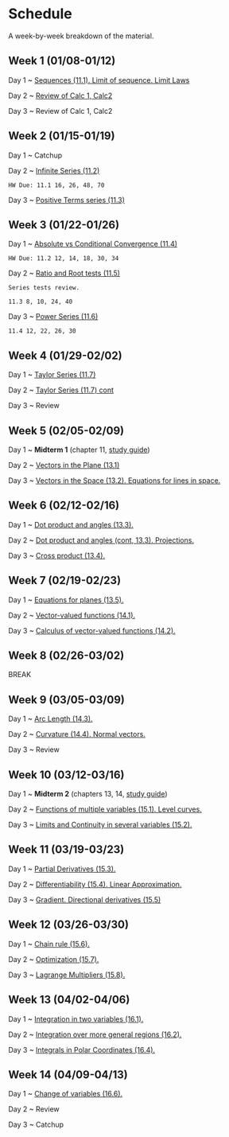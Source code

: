 # Schedule

A week-by-week breakdown of the material.

## Week  1 (01/08-01/12)

Day 1
  ~ [Sequences (11.1). Limit of sequence. Limit Laws](notes/sequences.md)

Day 2
  ~ [Review of Calc 1, Calc2](notes/calc_review.md)

Day 3
  ~ Review of Calc 1, Calc2

## Week  2 (01/15-01/19)

Day 1
  ~ Catchup

Day 2
  ~ [Infinite Series (11.2)](notes/series_intro.md)

    HW Due: 11.1 16, 26, 48, 70

Day 3
  ~ [Positive Terms series (11.3)](notes/series_positive.md)


## Week  3 (01/22-01/26)

Day 1
  ~ [Absolute vs Conditional Convergence (11.4)](notes/series_conditional.md)

    HW Due: 11.2 12, 14, 18, 30, 34

Day 2
  ~ [Ratio and Root tests (11.5)](notes/series_root.md)

    Series tests review.

    11.3 8, 10, 24, 40

Day 3
  ~ [Power Series (11.6)](notes/series_power.md)

    11.4 12, 22, 26, 30

## Week  4 (01/29-02/02)

Day 1
  ~ [Taylor Series (11.7)](notes/series_taylor.md)

Day 2
  ~ [Taylor Series (11.7) cont](notes/series_taylor.md)

Day 3
  ~ Review

## Week  5 (02/05-02/09)

Day 1
  ~ **Midterm 1**  (chapter 11, [study guide](notes/midterm1_study_guide.md))

Day 2
  ~ [Vectors in the Plane (13.1)](notes/vectors.md)

Day 3
  ~ [Vectors in the Space (13.2). Equations for lines in space.](notes/vectors_space.md)

## Week  6 (02/12-02/16)

Day 1
  ~ [Dot product and angles (13.3).](notes/dot_product.md)

Day 2
  ~ [Dot product and angles (cont, 13.3). Projections.](notes/dot_product.md)

Day 3
  ~ [Cross product (13.4).](notes/cross_product.md)

## Week  7 (02/19-02/23)

Day 1
  ~ [Equations for planes (13.5).](notes/plane_equations.md)

Day 2
  ~ [Vector-valued functions (14.1).](notes/vector_valued_functions.md)

Day 3
  ~ [Calculus of vector-valued functions (14.2).](notes/vector_valued_calculus.md)

## Week  8 (02/26-03/02)

BREAK

## Week  9 (03/05-03/09)

Day 1
  ~ [Arc Length (14.3).](notes/arc_length_curvature.md)

Day 2
  ~ [Curvature (14.4). Normal vectors.](notes/arc_length_curvature.md)

Day 3
  ~ Review

## Week 10 (03/12-03/16)

Day 1
  ~ **Midterm 2**  (chapters 13, 14, [study guide](notes/midterm2_study_guide.md))

Day 2
  ~ [Functions of multiple variables (15.1). Level curves.](notes/multiple_variables.md)

Day 3
  ~ [Limits and Continuity in several variables (15.2).](notes/limits_continuity.md)

## Week 11 (03/19-03/23)

Day 1
  ~ [Partial Derivatives (15.3).](notes/partial_derivatives.md)

Day 2
  ~ [Differentiability (15.4). Linear Approximation.](notes/differentiability.md)

Day 3
  ~ [Gradient. Directional derivatives (15.5)](notes/gradient.md)

## Week 12 (03/26-03/30)

Day 1
  ~ [Chain rule (15.6).](notes/chain_rule.md)

Day 2
  ~ [Optimization (15.7).](notes/optimization.md)

Day 3
  ~ [Lagrange Multipliers (15.8).](notes/lagrange_mults.md)

## Week 13 (04/02-04/06)

Day 1
  ~ [Integration in two variables (16.1).](notes/multiple_integrals.md)

Day 2
  ~ [Integration over more general regions (16.2).](notes/integrals_general.md)

Day 3
  ~ [Integrals in Polar Coordinates (16.4).](notes/integrals_polar.md)

## Week 14 (04/09-04/13)

Day 1
  ~ [Change of variables (16.6).](notes/integrals_change_variables.md)

Day 2
  ~ Review

Day 3
  ~ Catchup
